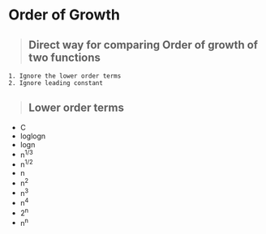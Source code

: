 # Order of Growth

> ## Direct way for comparing Order of growth of two functions
 
```
1. Ignore the lower order terms
2. Ignore leading constant
```

> ## Lower order terms

- C
- loglogn
- logn
- n<sup>1/3</sup>
- n<sup>1/2</sup>
- n
- n<sup>2</sup>
- n<sup>3</sup>
- n<sup>4</sup>
- 2<sup>n</sup>
- n<sup>n</sup>
